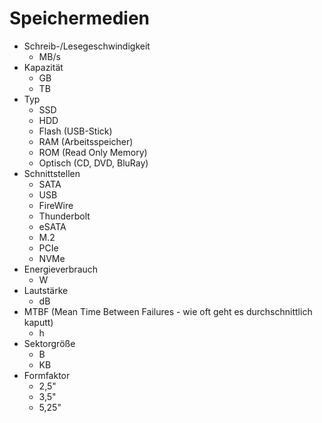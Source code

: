 # Speichermedien

- Schreib-/Lesegeschwindigkeit
  - MB/s
- Kapazität
  - GB
  - TB
- Typ
  - SSD
  - HDD
  - Flash (USB-Stick)
  - RAM (Arbeitsspeicher)
  - ROM (Read Only Memory)
  - Optisch (CD, DVD, BluRay)
- Schnittstellen
  - SATA
  - USB
  - FireWire
  - Thunderbolt
  - eSATA
  - M.2
  - PCIe
  - NVMe
- Energieverbrauch
  - W
- Lautstärke
  - dB
- MTBF (Mean Time Between Failures - wie oft geht es durchschnittlich kaputt)
  - h
- Sektorgröße
  - B
  - KB
- Formfaktor
  - 2,5"
  - 3,5"
  - 5,25"
